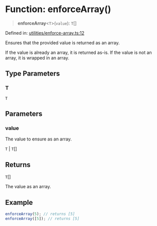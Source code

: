 # Function: enforceArray()

> **enforceArray**\<`T`\>(`value`): `T`[]

Defined in: [utilities/enforce-array.ts:12](https://github.com/Forge-Game-Engine/Forge/blob/7b95769650b59c5ba12aa490e41717344ca6bf1e/src/utilities/enforce-array.ts#L12)

Ensures that the provided value is returned as an array.

If the value is already an array, it is returned as-is. If the value is not an array, it is wrapped in an array.

## Type Parameters

### T

`T`

## Parameters

### value

The value to ensure as an array.

`T` | `T`[]

## Returns

`T`[]

The value as an array.

## Example

```ts
enforceArray(5); // returns [5]
enforceArray([5]); // returns [5]
```
